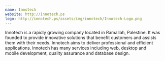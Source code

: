 ```yaml
---
name: Innotech
website: http://innotech.ps
logo: http://innotech.ps/assets/img/innotech/Innotech-Logo.png
---
```

Innotech is a rapidly growing company located in Ramallah, Palestine. It was founded to provide innovative solutions that benefit customers and assists them with their needs. Innotech aims to deliver professional and efficient applications. Innotech has many services including web, desktop and mobile development, quality assurance and database design.